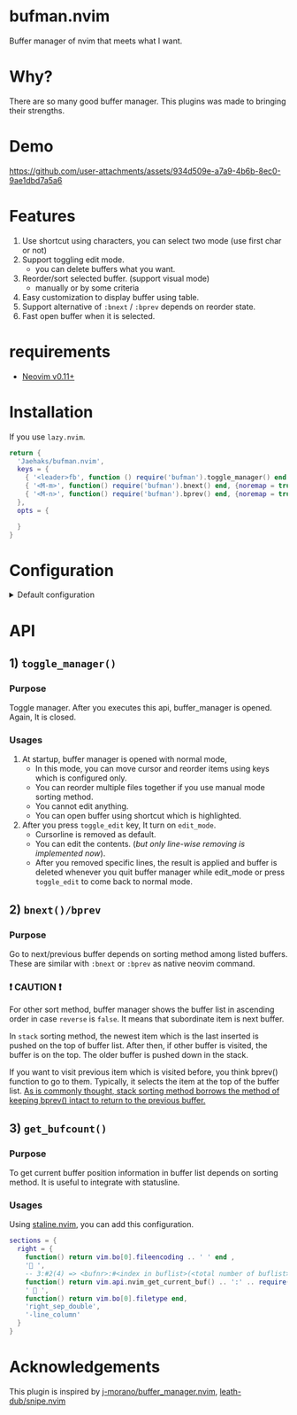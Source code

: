 # bufman.nvim
Buffer manager of nvim that meets what I want.

# Why?
There are so many good buffer manager. This plugins was made to bringing their strengths.

# Demo
https://github.com/user-attachments/assets/934d509e-a7a9-4b6b-8ec0-9ae1dbd7a5a6

# Features

1) Use shortcut using characters, you can select two mode (use first char or not)
2) Support toggling edit mode.
	- you can delete buffers what you want.
3) Reorder/sort selected buffer. (support visual mode)
	- manually or by some criteria
4) Easy customization to display buffer using table.
5) Support alternative of `:bnext` / `:bprev` depends on reorder state.
6) Fast open buffer when it is selected.

# requirements
- [Neovim v0.11+](https://github.com/neovim/neovim)

# Installation

If you use `lazy.nvim`.


```lua
return {
  'Jaehaks/bufman.nvim',
  keys = {
    { '<leader>fb', function () require('bufman').toggle_manager() end , {noremap = true, desc = 'open buffer window'} },
    { '<M-m>', function() require('bufman').bnext() end, {noremap = true, desc = 'go to next buffer'} },
    { '<M-n>', function() require('bufman').bprev() end, {noremap = true, desc = 'go to previous buffer'} },
  },
  opts = {

  }
}
```


# Configuration

<details>
	<summary> Default configuration </summary>

- Default configuration of `bufman` is like this.

```lua
require('bufman').setup({
  -- Prefix shortcut to open buffer
  -- [jkhl] and [keys in configuration] will be ignored although these characters are in charlist
  shortcut = {
    charlist = 'qwertyuiopasdfghlzxcvbnmQWERTYUIOPASDFGHLZXCVBNM', -- 44 buffers are supported
    use_first_letter = true, -- if true, set shortcut following first letter of file name
    -- If first letters of files are duplicated, from the seconds one onwards, it will be set by order of charlist.
  },

  -- Format which items are shown in buffer manager.
  -- All absolute paths are displayed with relative of '~'.
  -- All relative paths starts with ':' if they are displayed under ~
  -- These fields will be separated with white space and left aligned.
  -- In edit mode with 'e', {bufnr, icon, shortcut, indicator} will be hidden.
  -- bufnr : buffer id
  -- fullfile : absolute path of file
  -- relfile_pwd : relative file path of current pwd of focused buffer before buffer manager opens
  -- filename : filename and extension only
  -- fulldir : absolute path of parent directory of each file
  -- reldir_pwd : relative parent directory path of current pwd of focused buffer
  -- minfile : show filename as default, prepends parent path until these files can be distinguished
  -- 			 when they have same filename. such as ':bufman/init.lua'
  -- mindir : show empty as default, show parent path until these files can be distinguished
  -- 			when they have same filename. ':bufman/'
  -- indicator : 2 characters which supports showing buffer states. +# or +%
  -- 			   + means modified / # means alternate buffer / % means current focused buffer
  -- shortcut : shortcut to go to buffer (required)
  -- icon : icon by nvim-web-devicons
  formatter = {'shortcut', 'icon', 'indicator', 'filename', 'mindir', 'relfile_pwd'},

  -- Default keys in buffer manager operation
  keys = {
    toggle_edit = 'e',      -- toggle edit mode
    reorder_upper = 'K',    -- reorder selected buffer to upper direction in buffer manager
    reorder_lower = 'J',    -- reorder selected buffer to lower direction in buffer manager
    update_and_close = 'q', -- apply current buffer manager state and close
    close = '<Esc>',        -- close without applying buffer manager state
  },

  -- Extra keys to open in mormal mode of buffer manager.
  -- Insert 'key = command' what you want.
  -- it is same with vim.cmd(command <selected item>) if you enter 'key' in normal mode
  extra_keys = {
    ['<C-v>'] = 'vsplit', -- open selected buffer with vertical split
    ['<C-h>'] = 'split',  -- open selected buffer with horizontal split
    ['<C-f>'] = 'only',   -- open selected buffer to fullscreen
  },

  -- Window options
  -- Three items are supported only
  winopts = {
    -- if 0~1 of width/height, it means that ratio of floating window to the neovim instance size
    -- if > 1, it means lines/columns of floating window
    -- if nil, it will fit to the contents of floating window
    width = 0.9,
    height = nil,
    borderchars = 'rounded',
  },

  -- If you want to change additional option of buffer manager, you can this
  -- It will be used by vim.api.nvim_set_option_value(key, value, { win = winid } or { buf = bufnr })
  -- If you set vim.o.number / relativenumber already in your own option, this option will apply to the
  -- buffer manager automatically, and the option value in `winlocal` is useless.
  bufopts = {
    winlocal = {
      number = false,
      relativenumber = false,
      signcolumn = 'no',
    },
    buflocal = {
    },
  },

  -- sort buffer by {bufnr|lastused|filename|stack} method for navigating
  -- if you don't want to sort, use nil (manual mode)
  -- you can reorder buffer using upper/lower key in manual mode only.
  -- bufnr : buffer number
  -- lastused : last visited date. using getinfo()
  -- 		    It is useful if you go to alternate buffer only when using bnext()/bprev().
  -- filename : file name only.
  -- stack : visited history.
  -- 		 It consider distance index from current buffer. if you have 5 buffers,
  -- 		 these indexes are {1,2,3,4,5}, 1<->2 distance is 1, 1<->4 distance is 3.
  -- 		 If you jump any buffer which has more than 2 distances from current buffer,
  -- 		 the buffer is add to top of stack and remove original position If the buffer is in stack already.
  -- 		 If buffer is new, It is added only.
  -- 		 If you move any buffer which has 1 distance from current buffer using bnext()/bprev()
  -- 		 it doesn't change stack order. and just navigated by stack order.
  sort = {
    method = nil,
    reverse = false,
  },

  -- where you cursor focus at buffer manager startup
  -- first : first line
  -- current : current buffer
  -- alternate : alternate buffer (if it doesn't exist, use current)
  focus = 'alternate',
})
```

</details>


# API

## 1) `toggle_manager()`

### Purpose

Toggle manager. After you executes this api, buffer_manager is opened. Again, It is closed.

### Usages

1) At startup, buffer manager is opened with normal mode,
	- In this mode, you can move cursor and reorder items using keys which is configured only.
	- You can reorder multiple files together if you use manual mode sorting method.
	- You cannot edit anything.
	- You can open buffer using shortcut which is highlighted.
2) After you press `toggle_edit` key, It turn on `edit_mode`.
	- Cursorline is removed as default.
	- You can edit the contents. (_but only line-wise removing is implemented now_).
	- After you removed specific lines, the result is applied and buffer is deleted
	  whenever you quit buffer manager while edit_mode or press `toggle_edit` to come back to normal mode.


## 2) `bnext()/bprev`

### Purpose

Go to next/previous buffer depends on sorting method among listed buffers.
These are similar with `:bnext` or `:bprev` as native neovim command.

### ❗ CAUTION ❗

For other sort method, buffer manager shows the buffer list in ascending order in case `reverse` is `false`.
It means that subordinate item is next buffer.

In `stack` sorting method, the newest item which is the last inserted is pushed on the top of buffer list.
After then, if other buffer is visited, the buffer is on the top. The older buffer is pushed down in the stack.

If you want to visit previous item which is visited before, you think bprev() function to go to them.
Typically, it selects the item at the top of the buffer list.
<u>As is commonly thought, stack sorting method borrows the method of keeping bprev() intact to return to the previous buffer.</u>


## 3) `get_bufcount()`

### Purpose

To get current buffer position information in buffer list depends on sorting method.
It is useful to integrate with statusline.

### Usages

Using [staline.nvim](https://github.com/tamton-aquib/staline.nvim), you can add this configuration.
```lua
sections = {
  right = {
    function() return vim.bo[0].fileencoding .. ' ' end ,
    ' ',
    -- 3:#2(4) => <bufnr>:#<index in buflist>(<total number of buflist>)
    function() return vim.api.nvim_get_current_buf() .. ':' .. require('bufman').get_bufcount() end,
    '  ',
    function() return vim.bo[0].filetype end,
    'right_sep_double',
    '-line_column'
  }
}
```



# Acknowledgements

This plugin is inspired by [j-morano/buffer_manager.nvim](https://github.com/j-morano/buffer_manager.nvim), [leath-dub/snipe.nvim](https://github.com/leath-dub/snipe.nvim)
